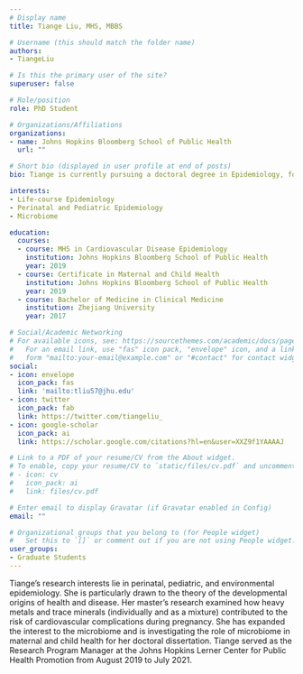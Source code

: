 ```yaml
---
# Display name
title: Tiange Liu, MHS, MBBS

# Username (this should match the folder name)
authors:
- TiangeLiu

# Is this the primary user of the site?
superuser: false

# Role/position
role: PhD Student

# Organizations/Affiliations
organizations:
- name: Johns Hopkins Bloomberg School of Public Health
  url: ""

# Short bio (displayed in user profile at end of posts)
bio: Tiange is currently pursuing a doctoral degree in Epidemiology, focusing on the role of the microbiome in the developmental origins of health and disease. 

interests:
- Life-course Epidemiology
- Perinatal and Pediatric Epidemiology
- Microbiome

education:
  courses:
  - course: MHS in Cardiovascular Disease Epidemiology
    institution: Johns Hopkins Bloomberg School of Public Health
    year: 2019
  - course: Certificate in Maternal and Child Health
    institution: Johns Hopkins Bloomberg School of Public Health
    year: 2019
  - course: Bachelor of Medicine in Clinical Medicine
    institution: Zhejiang University
    year: 2017

# Social/Academic Networking
# For available icons, see: https://sourcethemes.com/academic/docs/page-builder/#icons
#   For an email link, use "fas" icon pack, "envelope" icon, and a link in the
#   form "mailto:your-email@example.com" or "#contact" for contact widget.
social:
- icon: envelope
  icon_pack: fas
  link: 'mailto:tliu57@jhu.edu'
- icon: twitter
  icon_pack: fab
  link: https://twitter.com/tiangeliu_ 
- icon: google-scholar
  icon_pack: ai
  link: https://scholar.google.com/citations?hl=en&user=XXZ9f1YAAAAJ 

# Link to a PDF of your resume/CV from the About widget.
# To enable, copy your resume/CV to `static/files/cv.pdf` and uncomment the lines below.
# - icon: cv
#   icon_pack: ai
#   link: files/cv.pdf

# Enter email to display Gravatar (if Gravatar enabled in Config)
email: ""

# Organizational groups that you belong to (for People widget)
#   Set this to `[]` or comment out if you are not using People widget.
user_groups:
- Graduate Students
---
```


Tiange’s research interests lie in perinatal, pediatric, and environmental epidemiology.  She is particularly drawn to the theory of the developmental origins of health and disease.  Her master’s research examined how heavy metals and trace minerals (individually and as a mixture) contributed to the risk of cardiovascular complications during pregnancy.  She has expanded the interest to the microbiome and is investigating the role of microbiome in maternal and child health for her doctoral dissertation.  Tiange served as the Research Program Manager at the Johns Hopkins Lerner Center for Public Health Promotion from August 2019 to July 2021.  
